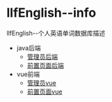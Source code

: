 # llfEnglish--info
llfEnglish--个人英语单词数据库描述
  + java后端
    - [管理员后端](https://github.com/kkzxm/llfEnglish)
    - [前置页面后端](https://github.com/kkzxm/llfenglishfront)
  + vue前端
    - [管理员vue](https://github.com/kkzxm/llf-english-admin-vue)
    - [前置页面vue](https://github.com/kkzxm/llfenglishfrontend)
